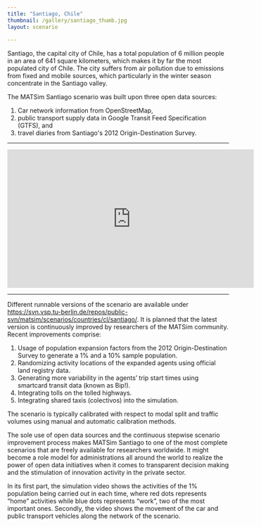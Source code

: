 ```yaml
---
title: "Santiago, Chile"
thumbnail: /gallery/santiago_thumb.jpg
layout: scenario
  
---
```

Santiago, the capital city of Chile, has a total population of 6 million people in an area of 641
square kilometers, which makes it by far the most populated city of Chile. The city suffers from air
pollution due to emissions from fixed and mobile sources, which particularly in the winter season
concentrate in the Santiago valley.

The MATSim Santiago scenario was built upon three open data sources:

1.  Car network information from OpenStreetMap,
2.  public transport supply data in Google Transit Feed Specification (GTFS), and
3.  travel diaries from Santiago's 2012 Origin-Destination Survey.

---

<iframe width="560" height="315" src="https://www.youtube.com/embed/57yHpjfrpUM" frameborder="0"
allow="autoplay; encrypted-media" allowfullscreen></iframe>

---

Different runnable versions of the scenario are available under
<https://svn.vsp.tu-berlin.de/repos/public-svn/matsim/scenarios/countries/cl/santiago/>. It is planned
that the latest version is continuously improved by researchers of the MATSim community. Recent
improvements comprise:

1.  Usage of population expansion factors from the 2012 Origin-Destination Survey to generate a 1%
    and a 10% sample population.
2.  Randomizing activity locations of the expanded agents using official land registry data.
3.  Generating more variability in the agents’ trip start times using smartcard transit data
        (known as Bip!).
4.  Integrating tolls on the tolled highways.
5.  Integrating shared taxis (colectivos) into the simulation.

The scenario is typically calibrated with respect to modal split and traffic volumes using
manual and automatic calibration methods.

The sole use of open data sources and the continuous stepwise scenario improvement process
makes MATSim Santiago to one of the most complete scenarios that are freely available for
researchers worldwide. It might become a role model for administrations all around the world
to realize the power of open data initiatives when it comes to transparent decision making
and the stimulation of innovation activity in the private sector.

In its first part, the simulation video shows the activities of the 1% population being
carried out in each time, where red dots represents “home” activities while blue dots
represents “work”, two of the most important ones. Secondly, the video shows the movement of
the car and public transport vehicles along the network of the scenario.

